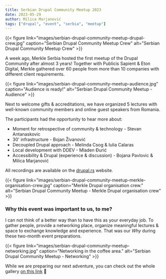 ```yaml
---
title: Serbian Drupal Community Meetup 2023
date: 2023-05-29
author: Milica Marjanović
tags: ["drupal", "event", "serbia", "meetup"]
---
```


{{< figure link="images/serbian-drupal-community-meetup-drupal-crew.jpg" caption="Serbian Drupal Community Meetup Crew" alt="Serbian Drupal Community Meetup Crew" >}}

A week ago, Merkle Serbia hosted the first meetup of the Drupal Community after almost 3 years! Together with Publicis Sapient & Eton Digital, Merkle gathered over 60 people from more than 10 companies with different client requirements.

{{< figure link="images/serbian-drupal-community-meetup-audience.jpg" caption="Audience is ready!" alt="Serbian Drupal Community Meetup - Audience" >}}

Next to welcome gifts & accreditations, we have organized 5 lectures with well-known community members and online guest speakers from Romania.

The participants had the opportunity to hear more about:

* Moment for retrospective of community & technology - Stevan Antanaskovic
* 30' infrastructure - Bojan Živanović
* Decoupled Drupal approach - Melinda Csog & Iulia Calaras
* Local development with DDEV - Mladen Đurić
* Accessibility & Drupal (experience & discussion) - Bojana Pavlovic & Milica Marjanović

All recordings are available on the [drupal.rs](https://drupal.rs/) website.

{{< figure link="images/serbian-drupal-community-meetup-merkle-organisation-crew.jpg" caption="Merkle Drupal organisation crew." alt="Serbian Drupal Community Meetup - Merkle Drupal organisation crew"  >}}

### Why this event was important to us, to me?
I can not think of a better way than to have this as your everyday job. To gather people, provide a networking place, organize meaningful lectures & space to exchange knowledge and experience. That was our _Why_ during these two-month event preparations.

{{< figure link="images/serbian-drupal-community-meetup-networking.jpg" caption="Networking in the coffee area." alt="Serbian Drupal Community Meetup - Networking" >}}

While we are preparing our next adventure, you can check out the whole gallery [on this link](https://photos.app.goo.gl/6QZqKBRspVURmi5b8) 📸